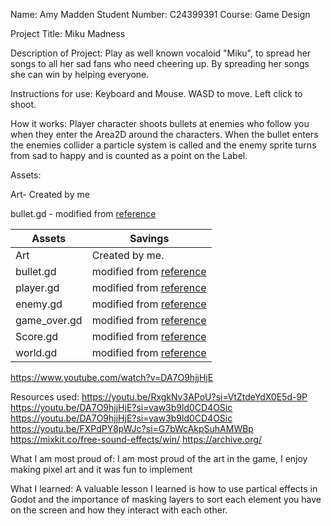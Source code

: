 Name: Amy Madden
Student Number: C24399391
Course: Game Design

Project Title: Miku Madness

Description of Project:
Play as well known vocaloid "Miku", to spread her songs to all her sad fans who need cheering up. By spreading her songs she can win by helping everyone.

Instructions for use:
Keyboard and Mouse. WASD to move. Left click to shoot.

How it works:
Player character shoots bullets at enemies who follow you when they enter the Area2D around the characters. When the bullet enters the enemies collider a particle system is called and the enemy sprite turns from sad to happy and is
counted as a point on the Label. 

Assets:

Art- Created by me

bullet.gd - modified from [reference](https://www.youtube.com/watch?v=RxgkNv3APoU)

| Assets       | Savings |
| ----------- | ------- |
| Art         | Created by me.|
| bullet.gd   | modified from [reference](https://www.youtube.com/watch?v=RxgkNv3APoU)|
| player.gd   | modified from [reference](https://www.youtube.com/watch?v=DA7O9hjjHjE)|
| enemy.gd    | modified from [reference](https://www.youtube.com/watch?v=FXPdPY8pWJc)|
| game_over.gd| modified from [reference](https://www.youtube.com/watch?v=aPN7k7irDnY&t=1539s)|
| Score.gd    | modified from [reference](https://www.youtube.com/watch?v=RxgkNv3APoU)|
| world.gd    | modified from [reference](https://www.youtube.com/watch?v=DA7O9hjjHjE)|


https://www.youtube.com/watch?v=DA7O9hjjHjE

Resources used:
https://youtu.be/RxgkNv3APoU?si=VtZtdeYdX0E5d-9P
https://youtu.be/DA7O9hjjHjE?si=vaw3b9ld0CD4OSic
https://youtu.be/DA7O9hjjHjE?si=vaw3b9ld0CD4OSic
https://youtu.be/FXPdPY8pWJc?si=G7bWcAkpSuhAMWBp
https://mixkit.co/free-sound-effects/win/
https://archive.org/

What I am most proud of: 
I am most proud of the art in the game, I enjoy making pixel art and it was fun to implement

What I learned:
A valuable lesson I learned is how to use partical effects in Godot and the importance of masking layers to sort each element you have on the screen and how they interact with each other.
